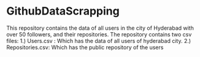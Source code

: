 # GithubDataScrapping

This repository contains the data of all users in the city of Hyderabad with over 50 followers, and their repositories.
The repository contains two csv files:
1.) Users.csv : Which has the data of all users of hyderabad city.
2.) Repositories.csv: Which has the public repository of the users

